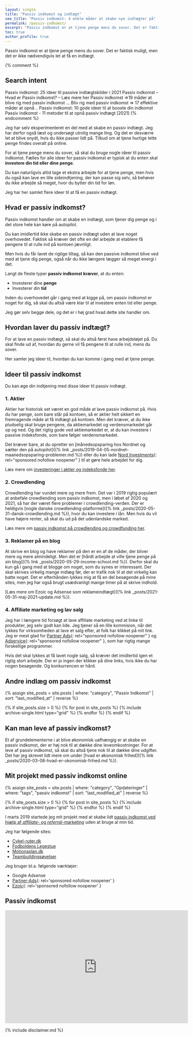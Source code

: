```yaml
---
layout: single
title: "Passiv indkomst og indtægt"
seo_title: "Passiv indkomst: 4 enkle måder at skabe nye indtægter på"
permalink: /passiv-indkomst/
excerpt: "Passiv indkomst er at tjene penge mens du sover. Det er faktisk muligt, men du får ikke en ekstra indtægt uden at løfteen finger."
toc: true
author_profile: true
---
```


Passiv indkomst er at tjene penge mens du sover. Det er faktisk muligt, men det er ikke nødvendigvis let at få en indtægt.

{% comment %}
## Search intent
Passiv indkomst: 25 ideer til passive indtægtskilder i 2021
Passiv indkomst – Hvad er Passiv indkomst? – Læs mere her
Passiv indkomst ⇒19 måder at blive rig med passiv indkomst ...
Bliv rig med passiv indkomst ⇒ 17 effektive måder at opnå ..
Passiv indkomst: 10 gode ideer til at booste din indkomst
Passiv indkomst - 11 metoder til at opnå passiv indtægt [2021]
{% endcomment %}

Jeg har selv eksperimenteret en del med at skabe en passiv indtægt. Jeg har derfor også læst og undersøgt utrolig mange ting. Og det er desværre let at blive snydt, hvis du ikke passer lidt på. Tilbud om at tjene hurtige lette penge findes overalt på online.

For at tjene penge mens du sover, så skal du bruge nogle ideer til passiv indkomst. Fælles for alle ideer for passiv indkomst er typisk at du enten skal **investere din tid eller dine penge**.

Du kan naturligvis altid tage et ekstra arbejde for at tjene penge, men hvis du også kan lave en lille sideindtjening, der kan passe sig selv, så behøver du ikke arbejde så meget, hvor du bytter din tid for løn.

Jeg har her samlet flere ideer til at få en passiv indtægt.

## Hvad er passiv indkomst?

Passiv indkomst handler om at skabe en indtægt, som tjener dig penge og i det store hele kan køre på autopilot.

Du kan imidlertid ikke skabe en passiv indtægt uden at lave noget overhovedet. Faktisk så kræver det ofte en del arbejde at etablere få pengene til at rulle ind på kontoen jævnligt.

Men hvis du får lavet de rigtige tiltag, så kan den passive indkomst blive ved med at tjene dig penge, også når du ikke længere lægger så meget energi i det.

Langt de fleste typer **passiv indkomst kræver**, at du enten:

- Investerer dine **penge**
- Investerer din **tid**

Inden du overhovedet går i gang med at kigge på, om passiv indkomst er noget for dig, så skal du altså være klar til at investere enten tid eller penge.

Jeg gør selv begge dele, og det er i høj grad hvad dette site handler om.

## Hvordan laver du passiv indtægt?

For at lave en passiv indtægt, så skal du altså først have arbejdstøjet på. Du skal finde ud af, hvordan du gerne vil få pengene til at rulle ind, mens du sover.

Her samler jeg ideer til, hvordan du kan komme i gang med at tjene penge.

## Ideer til passiv indkomst

Du kan øge din indtjening med disse ideer til passiv indtægt.

### 1. Aktier

Aktier har historisk set været en god måde at lave passiv indkomst på. Hvis du har penge, som bare står på kontoen, så er aktier helt sikkert en fremragende måde at få indtægt på kontoen. Men det kræver, at du ikke pludselig skal bruge pengene, da aktiemarkedet og verdensmarkedet går op og ned. Og det rigtig gode ved aktiemarkedet er, at du kan investere i passive indeksfonde, som bare følger verdensmarkedet.

Det kræver bare, at du opretter en [månedsopsparing hos Nordnet og sætter den på autopilot]({% link _posts/2019-04-05-nordnet-maanedsopsparing-problemer.md %}) eller du kan lade [Nord Investments](/go/nord/){: rel="sponsored nofollow noopener" } til at gøre hele arbejdet for dig.

Læs mere om [investeringer i aktier og indeksfonde her](/investering/).

### 2. Crowdlending

Crowdlending har vundet mere og mere frem. Det var i 2019 rigtig populært at anbefale crowdlending som passiv indkomst, men i løbet af 2020 og 2021, så har der været flere problemer i crowdlending-verden. Der er heldigvis [nogle danske crowdlending-platforme]({% link _posts/2020-05-31-dansk-crowdlending.md %}), hvor du kan investere i lån. Men hvis du vil have højere renter, så skal du ud på det udenlandske marked.

Læs mere om [passiv indkomst på crowdlending og crowdfunding her](/crowdlending/).

### 3. Reklamer på en blog

At skrive en blog og have reklamer på den er en af de måder, der bliver mere og mere almindeligt. Men det er [hårdt arbejde at ville tjene penge på sin blog]({% link _posts/2020-05-29-income-school.md %}). Derfor skal du kun gå i gang med at blogge om noget, som du synes er interessant. Der skal skrives virkelig mange indlæg før, der er trafik nok til at det virkelig kan batte noget. Det er efterhånden lykkes mig at få en del besøgende på mine sites, men jeg har også brugt usædvanligt mange timer på at skrive indhold.

[Læs mere om Ezoic og Adsense som reklameindtægt]({% link _posts/2021-05-31-maj-2021-update.md %}).

### 4. Affiliate marketing og lav salg

Jeg har i længere tid forsøgt at lave affiliate marketing ved at linke til produkter, jeg selv godt kan lide. Jeg tjener så en lille kommision, når det lykkes for virksomheden at lave et salg efter, at folk har klikket på mit link. Jeg er mest glad for [Partner Ads](/go/partnerads/){: rel="sponsored nofollow noopener" } og [Adservice](https://online.adservicemedia.dk/cgi-bin/click.pl?bid=1974173&media_id=81507){: rel="sponsored nofollow noopener" }, som har rigtig mange forskellige programmer.

Hvis det skal lykkes at få lavet nogle salg, så kræver det imidlertid igen et rigtig stort arbejde. Der er jo ingen der klikker på dine links, hvis ikke du har nogen besøgende. Og konkurrencen er hård.

## Andre indlæg om passiv indkomst

<div class="feature__wrapper">

{% assign site_posts = site.posts | where: "category", "Passiv Indkomst" | sort: "last_modified_at" | reverse %}

{% if site_posts.size > 0 %}
  {% for post in site_posts %}
    {% include archive-single.html type="grid" %}
  {% endfor %}
{% endif %}

</div>

## Kan man leve af passiv indkomst?

Et af grundelementerne i at blive økonomisk uafhængig er at skabe en passiv indkomst, der er høj nok til at dække dine leveomkostninger. For at leve af passiv indkomst, så skal du altså tjene nok til at dække dine udgifter. Det har jeg skrevet lidt mere om under [hvad er økonomisk frihed]({% link _posts/2020-03-08-hvad-er-okonomisk-frihed.md %}).

## Mit projekt med passiv indkomst online

<div class="feature__wrapper">

{% assign site_posts = site.posts | where: "category", "Opdateringer" | where: "tags", "passiv indkomst" | sort: "last_modified_at" | reverse %}

{% if site_posts.size > 0 %}
  {% for post in site_posts %}
    {% include archive-single.html type="grid" %}
  {% endfor %}
{% endif %}

</div>

I marts 2019 startede jeg mit projekt med at skabe lidt [passiv indkomst ved hjælp af _affiliate_- og _referral_-marketing](/projekt-referral-affiliate/) uden at bruge al min tid.

Jeg har følgende sites:

- [Cykel-ruter.dk](http://www.cykel-ruter.dk)
- [Fodboldens Legestue](http://www.legestue.net)
- [Motionsplan.dk](http://www.motionsplan.dk)
- [Teambuildingsøvelser](http://www.teambuilder.dk)

Jeg bruger bl.a. følgende værktøjer:

- Google Adsense
- [Partner-Ads](/go/partnerads/){: rel='sponsored nofollow noopener' }
- [Ezoic](/go/ezoic/){: rel='sponsored nofollow noopener' }

## Passiv indkomst

<iframe width="600" height="371" seamless frameborder="0" scrolling="no" src="https://docs.google.com/spreadsheets/d/e/2PACX-1vQGW14RxupaNWMwAc41OkBrTZVizIehYyLkyKfnWEkKk-akTxGCzs40s8fIAaoqSY6CKALn0jQwhYQ3/pubchart?oid=1805344946&amp;format=image"></iframe>

{% include disclaimer.md %}
